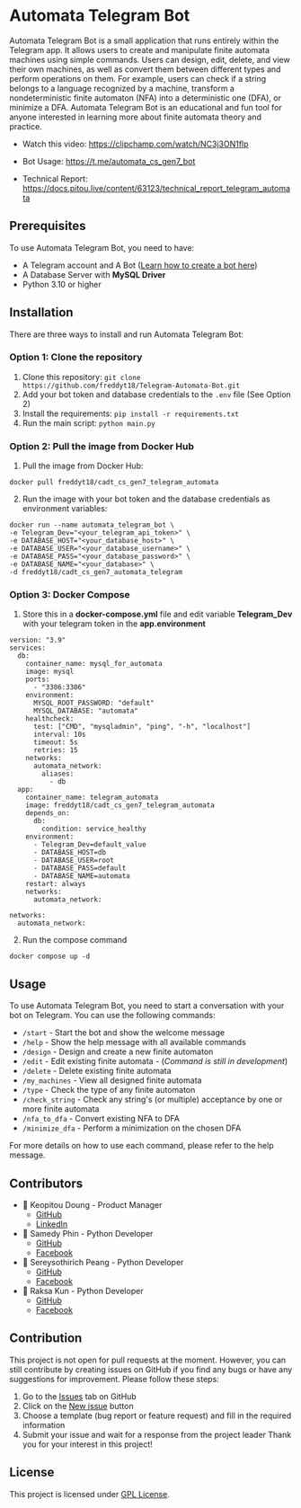 # Automata Telegram Bot

Automata Telegram Bot is a small application that runs entirely within the Telegram app. It allows users to create and manipulate finite automata machines using simple commands. Users can design, edit, delete, and view their own machines, as well as convert them between different types and perform operations on them. For example, users can check if a string belongs to a language recognized by a machine, transform a nondeterministic finite automaton (NFA) into a deterministic one (DFA), or minimize a DFA. Automata Telegram Bot is an educational and fun tool for anyone interested in learning more about finite automata theory and practice.

- Watch this video: https://clipchamp.com/watch/NC3j3ON1flp

- Bot Usage: https://t.me/automata_cs_gen7_bot

- Technical Report: https://docs.pitou.live/content/63123/technical_report_telegram_automata

## Prerequisites

To use Automata Telegram Bot, you need to have:

- A Telegram account and A Bot ([Learn how to create a bot here](https://core.telegram.org/bots#how-do-i-create-a-bot:~:text=contact%20%40BotSupport.-,How%20Do%20I%20Create%20a%20Bot%3F,-Creating%20Telegram%20bots))
- A Database Server with __MySQL Driver__
- Python 3.10 or higher

## Installation

There are three ways to install and run Automata Telegram Bot:

### Option 1: Clone the repository

1. Clone this repository: `git clone https://github.com/freddyt18/Telegram-Automata-Bot.git`
2. Add your bot token and database credentials to the `.env` file (See Option 2)
3. Install the requirements: `pip install -r requirements.txt`
4. Run the main script: `python main.py`

### Option 2: Pull the image from Docker Hub

1. Pull the image from Docker Hub: 
```docker
docker pull freddyt18/cadt_cs_gen7_telegram_automata
```
2. Run the image with your bot token and the database credentials as environment variables: 
```docker
docker run --name automata_telegram_bot \
-e Telegram_Dev="<your_telegram_api_token>" \
-e DATABASE_HOST="<your_database_host>" \
-e DATABASE_USER="<your_database_username>" \
-e DATABASE_PASS="<your_database_password>" \
-e DATABASE_NAME="<your_database>" \
-d freddyt18/cadt_cs_gen7_automata_telegram
```

### Option 3: Docker Compose

1. Store this in a __docker-compose.yml__ file and edit variable __Telegram_Dev__ with your telegram token in the __app.environment__
```
version: "3.9"
services:
  db:
    container_name: mysql_for_automata
    image: mysql
    ports:
      - "3306:3306"
    environment:
      MYSQL_ROOT_PASSWORD: "default"
      MYSQL_DATABASE: "automata"
    healthcheck:
      test: ["CMD", "mysqladmin", "ping", "-h", "localhost"]
      interval: 10s
      timeout: 5s
      retries: 15
    networks:
      automata_network:
        aliases:
          - db
  app:
    container_name: telegram_automata
    image: freddyt18/cadt_cs_gen7_telegram_automata
    depends_on:
      db:
        condition: service_healthy
    environment:
      - Telegram_Dev=default_value
      - DATABASE_HOST=db
      - DATABASE_USER=root
      - DATABASE_PASS=default
      - DATABASE_NAME=automata
    restart: always
    networks:
      automata_network:

networks:
  automata_network:
```
2. Run the compose command
```
docker compose up -d
```

## Usage

To use Automata Telegram Bot, you need to start a conversation with your bot on Telegram. You can use the following commands:

- `/start` - Start the bot and show the welcome message
- `/help` - Show the help message with all available commands
- `/design` - Design and create a new finite automaton
- `/edit` - Edit existing finite automata - (*Command is still in development*)
- `/delete` - Delete existing finite automata
- `/my_machines` - View all designed finite automata
- `/type` - Check the type of any finite automaton
- `/check_string` - Check any string's (or multiple) acceptance by one or more finite automata
- `/nfa_to_dfa` - Convert existing NFA to DFA
- `/minimize_dfa` - Perform a minimization on the chosen DFA

For more details on how to use each command, please refer to the help message.

## Contributors
- 🚀 Keopitou Doung - Product Manager
  - [GitHub](https://github.com/freddyt18)
  - [LinkedIn](https://www.linkedin.com/in/keopitou-doung-62a02023a/)
- 🐍 Samedy Phin - Python Developer 
  - [GitHub](https://github.com/Samedy1)
  - [Facebook](https://www.facebook.com/samedy.phin.5?mibextid=ZbWKwL)
- 🐍 Sereysothirich Peang - Python Developer
  - [GitHub](https://github.com/Sothirich)
  - [Facebook](https://web.facebook.com/sothirich)
- 🐍 Raksa Kun - Python Developer
  - [GitHub](https://github.com/ahRakSasa)
  - [Facebook](https://web.facebook.com/kun.raksa.50)

##  Contribution
This project is not open for pull requests at the moment. However, you can still contribute by creating issues on GitHub if you find any bugs or have any suggestions for improvement. Please follow these steps:

1. Go to the [Issues](https://github.com/freddyt18/Telegram-Automata-Bot/issues) tab on GitHub
2. Click on the [New issue](https://github.com/freddyt18/Telegram-Automata-Bot/issues/new) button
3. Choose a template (bug report or feature request) and fill in the required information
4. Submit your issue and wait for a response from the project leader
Thank you for your interest in this project!

## License

This project is licensed under [GPL License](https://github.com/freddyt18/Telegram-Automata-Bot/blob/master/LICENSE.md).
